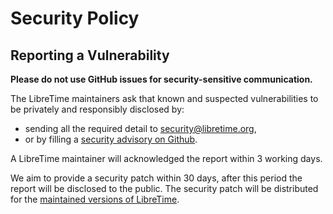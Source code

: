 # Security Policy

## Reporting a Vulnerability

**Please do not use GitHub issues for security-sensitive communication.**

The LibreTime maintainers ask that known and suspected vulnerabilities to be privately and responsibly disclosed by:

- sending all the required detail to [security@libretime.org](security@libretime.org),
- or by filling a [security advisory on Github](https://github.com/libretime/libretime/security/advisories/new).

A LibreTime maintainer will acknowledged the report within 3 working days.

We aim to provide a security patch within 30 days, after this period the report will be disclosed to the public. The security patch will be distributed for the [maintained versions of LibreTime](https://libretime.org/docs/releases/#distributions-releases-support).
